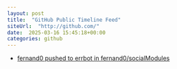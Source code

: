 ```yaml
---
layout: post
title:  "GitHub Public Timeline Feed"
siteUrl:  "http://github.com/"
date:  2025-03-16 15:45:18+00:00
categories: github
---
```

*  [fernand0 pushed to errbot in fernand0/socialModules](https://github.com/fernand0/socialModules/compare/7f1f87e701...43afe42606)
